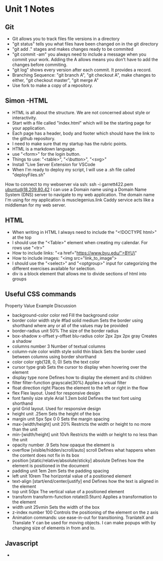 # Unit 1 Notes
## Git
+ Git allows you to track files file versions in a directory
+ "git status" tells you what files have been changed on in the git directory
+ "git add ." stages and makes changes ready to be commited
+ "git commit -am" you always need to include a message when you commit your work. Adding the A allows means you don't have to add the changes before commiting.
+ "git log" shows every version after each commit. It provides a record.
+ Branching Sequence: "git branch A", "git checkout A", make changes to either, "git checkout master", "git merge A"
+ Use fork to make a copy of a repository.

## Simon -HTML
+ HTML is all about the structure. We are not concerned about style or interactivity.
+ Start with a file called "index.html" which will be the starting page for your application.
+ Each page has a header, body and footer which should have the link to the github repository.
+ I need to make sure that my startup has the rubric points.
+ HTML is a markdown language.
+ use "\<form>" for the login button.
+ Things to use: "\<table>", "<\button>", "\<svg>"
+ Install "Live Server Extension for VSCode
+ When I'm ready to deploy my script, I will use a .sh file called "deployFiles.sh"

How to connect to my webserver via ssh: ssh -i garrett422.pem ubuntu@18.209.80.42
I can use a Domain name using a Domain Name System \(DNS) server to navigate to my web application. The domain name I'm using for my application is musclegenius.link
Caddy service acts like a middleman for my web server.

## HTML
+ When writing in HTML I always need to include the "\<!DOCTYPE html>" at the top
+ I should use the "\<Table>" element when creating my calendar. For rows use "\<tr>"
+ How to include links: "\<a href="https://www.byu.edu/">BYU\</a>"
+ How to include images: "\<img src="link_to_image">
+ I should use the "\<select>" and "\<optgroup>" input for categorizing the different exercises available for selection.
+ div is a block element that allows me to divide sections of html into groups

## Useful CSS commands
Property	Value	Example	Discussion
+ background-color	color	red	Fill the background color
+ border	color width style	#fad solid medium	Sets the border using shorthand where any or all of the values may be provided
+ border-radius	unit	50%	The size of the border radius
+ box-shadow	x-offset y-offset blu-radius color	2px 2px 2px gray	Creates a shadow
+ columns	number	3	Number of textual columns
+ column-rule	color width style	solid thin black	Sets the border used between columns using border shorthand
+ color	color	rgb(128, 0, 0)	Sets the text color
+ cursor	type	grab	Sets the cursor to display when hovering over the element
+ display	type	none	Defines how to display the element and its children
+ filter	filter-function	grayscale(30%)	Applies a visual filter
+ float	direction	right	Places the element to the left or right in the flow
+ flex			Flex layout. Used for responsive design
+ font	family size style	Arial 1.2em bold	Defines the text font using shorthand
+ grid			Grid layout. Used for responsive design
+ height	unit	.25em	Sets the height of the box
+ margin	unit	5px 5px 0 0	Sets the margin spacing
+ max-\[width/height]	unit	20%	Restricts the width or height to no more than the unit
+ min-\[width/height]	unit	10vh	Restricts the width or height to no less than the unit
+ opacity	number	.9	Sets how opaque the element is
+ overflow	\[visible/hidden/scroll/auto]	scroll	Defines what happens when the content does not fix in its box
+ position	\[static/relative/absolute/sticky]	absolute	Defines how the element is positioned in the document
+ padding	unit	1em 2em	Sets the padding spacing
+ left	unit	10rem	The horizontal value of a positioned element
+ text-align	\[start/end/center/justify]	end	Defines how the text is aligned in the element
+ top	unit	50px	The vertical value of a positioned element
+ transform	transform-function	rotate(0.5turn)	Applies a transformation to the element
+ width	unit	25vmin	Sets the width of the box
+ z-index	number	100	Controls the positioning of the element on the z axis
+ Animation commands: use ease-in-out for transitioning. TranlateX and Translate Y can be used for moving objects. I can make popups with by changing size of elements in from and to.

## Javascript
+ 
